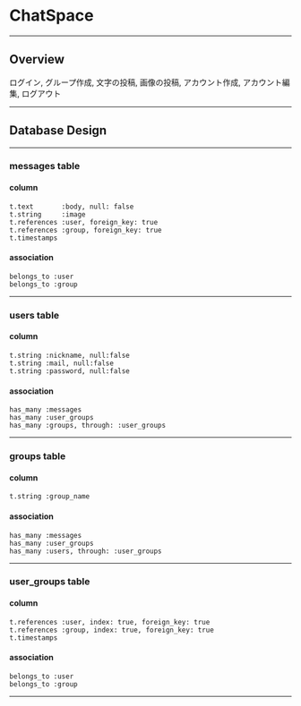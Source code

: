 # ChatSpace
- - -

## Overview
ログイン, グループ作成, 文字の投稿, 画像の投稿, アカウント作成, アカウント編集, ログアウト
- - -

## Database Design
- - -
### messages table
#### column
```
t.text       :body, null: false
t.string     :image  
t.references :user, foreign_key: true  
t.references :group, foreign_key: true  
t.timestamps  
```

#### association
```
belongs_to :user  
belongs_to :group  
```
- - -

### users table
#### column
```
t.string :nickname, null:false  
t.string :mail, null:false  
t.string :password, null:false  
```
#### association
```
has_many :messages  
has_many :user_groups  
has_many :groups, through: :user_groups  
```
- - -

### groups table
#### column
```
t.string :group_name  
```
#### association
```
has_many :messages  
has_many :user_groups  
has_many :users, through: :user_groups  
```
- - -

### user_groups table
#### column
```
t.references :user, index: true, foreign_key: true  
t.references :group, index: true, foreign_key: true  
t.timestamps
```
#### association
```
belongs_to :user  
belongs_to :group  
```
- - -


